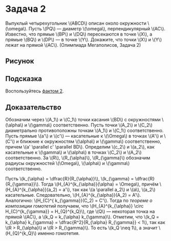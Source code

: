 # Задача 2

Выпуклый четырехугольник \\(ABCD\\) описан около окружности \\(\omega\\).
Пусть \\(PQ\\) — диаметр \\(\omega\\), перпендикулярный \\(AC\\). 
Известно, что прямые \\(BP\\) и \\(DQ\\) пересекаются в точке \\(X\\), 
а прямые \\(BQ\\) и \\(DP\\) — в точке \\(Y\\). Докажите, что
точки \\(X\\) и \\(Y\\) лежат на прямой \\(AC\\). (Олимпиада Мегаполисов, 
Задача 2)


## Рисунок

## Подсказка
Воспользуйтесь [фактом 2](../facts/fact2.md).


## Доказательство



Обозначим через \\(A\_1\\) и \\(C\_1\\) точки касания \\(BD\\) с
окружностями \\(\alpha\\) и \\(\gamma\\) соответственно. Пусть точки
\\(A\_2\\) и \\(C\_2\\) диаметрально противоположны точкам \\(A\_1\\) и
\\(C\_1\\) соответственно.
Пусть прямые \\(a'\\) и \\(c'\\) — касательные к \\(\Omega\\) в точках
\\(A'\\) и \\(C'\\) и ближние к окружностям \\(\alpha\\) и
\\(\gamma\\) соответственно, причем \\(a' \parallel c' \parallel BD\\).
Определим \\(c\_2\\) и \\(a\_2\\), как касательные к \\(\gamma\\) и
\\(\alpha\\) в точках \\(C\_2\\) и \\(A\_2\\) соответственно.
За \\(R\\), \\(R\_{\alpha}\\), \\(R\_{\gamma}\\) обозначим радиусы
окружностей \\(\Omega\\), \\(\alpha\\) и \\(\gamma\\) соответственно.

Пусть \\(k\_{\alpha} = \dfrac{R}{R\_{\alpha}}\\), \\(k\_{\gamma} =
\dfrac{R}{R\_{\gamma}}\\). Тогда \\(H\_{A}^{k\_{\alpha}}(\alpha) =
\Omega\\), причём \\(H\_{A}^{k\_{\alpha}}(a\_2) = a'\\), так как
\\(a \parallel a\_2\\) и \\(a\\), \\(a\_2\\) касательные. Следовательно,
\\(H\_{A}^{k\_{\alpha}}(A\_2) = A'\\). Аналогично: \\(H\_{C}^{
k\_{\gamma}}(C\_2) = C'\\). Тогда по *теореме о композиции гомотетий*
получаем, что \\(H\_{A}^{k\_{\alpha}} \circ H\_{C}^{k\_{\gamma}} =
H\_{Q}^{k\_Q}\\), где \\(Q\\) — некоторая точка на прямой \\(AC\\), а
\\(k\_Q = k\_{\alpha} k\_{\gamma}\\). Отметим, что \\(k\_Q = k\_{\alpha}
k\_{\gamma} = \dfrac{R^2}{R\_{\alpha} R\_{\gamma}} < 1\\), так как
\\(R > R\_{\alpha}\\) и \\(R > R\_{\gamma}\\). То есть \\(k\_Q \neq 1\\),
а значит \\(H\_{Q}^{k\_Q}\\) именно гомотетия.
